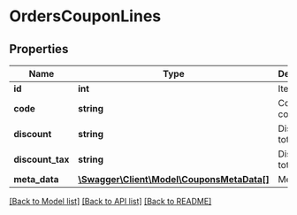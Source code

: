 # OrdersCouponLines

## Properties
Name | Type | Description | Notes
------------ | ------------- | ------------- | -------------
**id** | **int** | Item ID. | [optional] 
**code** | **string** | Coupon code. | [optional] 
**discount** | **string** | Discount total. | [optional] 
**discount_tax** | **string** | Discount total tax. | [optional] 
**meta_data** | [**\Swagger\Client\Model\CouponsMetaData[]**](CouponsMetaData.md) | Meta data. | [optional] 

[[Back to Model list]](../../README.md#documentation-for-models) [[Back to API list]](../../README.md#documentation-for-api-endpoints) [[Back to README]](../../README.md)

